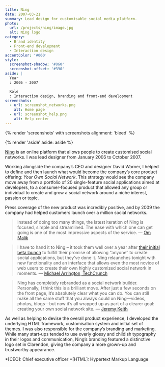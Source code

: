 ```yaml
---
title: Ning
date: 2007-03-21
summary: Lead design for customisable social media platform.
photo:
  url: /projects/ning/image.jpg
  alt: Ning logo
category:
  - Brand identity
  - Front-end development
  - Interaction design
accentColor: '#060'
style:
  screenshot-shadow: '#060'
  screenshot-offset: '#390'
aside: |
  Year
  : 2005 - 2007

  Role
  : Interaction design, branding and front-end development
screenshots:
  - url: screenshot_networks.png
    alt: Home page
  - url: screenshot_help.png
    alt: Help center
---
```

{% render 'screenshots' with screenshots
  alignment: 'bleed'
%}

{% render 'aside'
  aside: aside
%}

[Ning][1] is an online platform that allows people to create customised social networks. I was lead designer from January 2006 to October 2007.

Working alongside the company’s CEO and designer David Warner, I helped to define and then launch what would become the company’s core product offering: <cite>Your Own Social Network</cite>. This strategy would see the company move away from a portfolio of 20 single-feature social applications aimed at developers, to a consumer-focused product that allowed any group or individual to create and grow a social network around a niche interest, passion or topic.

Press coverage of the new product was incredibly positive, and by 2009 the company had helped customers launch over a million social networks.

> Instead of doing too many things, the latest iteration of Ning is focused, simple and streamlined. The ease with which one can get going is one of the most impressive aspects of the service.
— [Om Malik](https://gigaom.com/2007/02/26/new-ning/)

> I have to hand it to Ning – it took them well over a year after [their initial beta launch](https://techcrunch.com/2005/10/04/ning-launches/) to fulfill their promise of allowing “anyone” to create social applications, but they’ve done it. Ning relaunches tonight with new functionality and an interface that allows even the most novice of web users to create their own highly customized social network in moments.
— [Michael Arrington, TechCrunch](https://techcrunch.com/2007/02/26/ning-in-full/)

> Ning has completely rebranded as a social network builder. Personally, I think this is a brilliant move. After just a few seconds on the front page, it’s absolutely clear what you can do. You can still make all the same stuff that you always could on Ning—videos, photos, blogs—but now it’s all wrapped up as part of a clearer goal: creating your own social network site.
— [Jeremy Keith](https://adactio.com/journal/1265/)

As well as helping to devise the overall product experience, I developed the underlying HTML framework, customisation system and initial set of themes. I was also responsible for the company’s branding and marketing. While many start-ups tended to use overly glossy and childish typography in their logos and communication, Ning’s branding featured a distinctive logo set in Clarendon, giving the company a more grown-up and trustworthy appearance.

[1]: https://ning.com

*[CEO]: Chief executive officer
*[HTML]: Hypertext Markup Language
